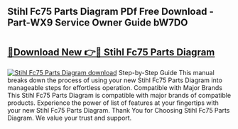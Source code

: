 ## Stihl Fc75 Parts Diagram PDf Free Download - Part-WX9 Service Owner Guide bW7DO

# <h2><a href="http://dfiffdf.blite.top/?on=Stihl+Fc75+Parts+Diagram">🔗Download New 👉🔴 Stihl Fc75 Parts Diagram</a></h2>

[![Stihl Fc75 Parts Diagram download](https://i.imgur.com/lujVjoI.png)](http://dfiffdf.blite.top/?on=Stihl+Fc75+Parts+Diagram)
Step-by-Step Guide This manual breaks down the process of using your new Stihl Fc75 Parts Diagram into manageable steps for effortless operation. Compatible with Major Brands This Stihl Fc75 Parts Diagram is compatible with major brands of compatible products. Experience the power of list of features at your fingertips with your new Stihl Fc75 Parts Diagram. Thank You for Choosing Stihl Fc75 Parts Diagram. We value your trust and support.
